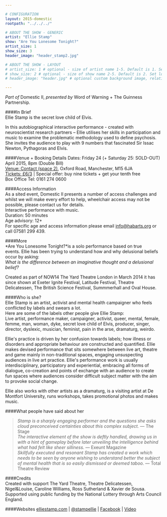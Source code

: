 ```yaml
---

# CONFIGURATION
layout: 2015-domestic
rootpath: "../../../"

# ABOUT THE SHOW - GENERIC
artist: "Ellie Stamp"
show: "Are You Lonesome Tonight?"
artist_size: 1
show_size: 3
header_image: "header_stamp2.jpg" 

# ABOUT THE SHOW - LAYOUT
# artist_size: 1 # optional - size of artist name 1-5. Default is 1. Set longer names to lower values
# show_size: 2 # optional - size of show name 2-5. Default is 2. Set longer names to lower values
# header_image: "header.jpg" # optional custom background image, relative to current page

---
```

*Part of* Domestic II, *presented by* Word of Warning + The Guinness Partnership.      
         
####In Brief                      
Ellie Stamp is the secret love child of Elvis.    

In this autobiographical interactive performance - created with neuroscientist research partners – Ellie utilises her skills in participation and music to examine the problematic methodology used to define psychosis. She invites the audience to play with 9 numbers that fascinated Sir Issac Newton, Pythagoras and Elvis.    

####Venue + Booking Details
Dates: Friday 24 (+ Saturday 25: SOLD-OUT) April 2015, 8pm (Double Bill)        
[Venue: Contact (space 2)](http://contactmcr.com/visit/getting-here), Oxford Road, Manchester, M15 6JA            
[Tickets: £6/3](http://contactmcr.com/whats-on/35092-works-ahead-2015/booking) | Special offer: buy nine tickets + get your tenth free            
Box Office Tel: 0161 274 0600        
        
####Access Information      
As a sited event, Domestic II presents a number of access challenges and whilst we will make every effort to help, wheelchair access may not be possible, please contact us for details.    
Interactive performance with music.   
Duration: 50 minutes    
Age advisory: 12+    
For specific age and access information please email info@habarts.org or call 07581 299 439.  
                       
####More   
*Are You Lonesome Tonight?*is a solo performance based on true events. Ellie has been trying to understand how and why delusional beliefs occur by asking:    
*What is the difference between an imaginative thought and a delusional belief?*    

Created as part of NOW14 The Yard Theatre London in March 2014 it has since shown at Exeter Ignite Festival, Latitude Festival, Theatre Delicatessen, The British Science Festival, Summmerhall and Oval House.    
 
####Who is she?    
Ellie Stamp is an artist, activist and mental health campaigner who feels conflicted by labels and swears a lot.    
Here are some of the labels other people give Ellie Stamp:    
Live artist, performance maker, campaigner, activist, queer, mental, female, femme, man, woman, dyke, secret love child of Elvis, producer, singer, director, dyslexic, musician, feminist, pain in the arse, dramaturg, weirdo.   

Ellie's practice is driven by her confusion towards labels; how illness or disorders and appropriate behaviour are constructed and quantified.
Ellie makes devised performance that sits somewhere between live art, theatre and game mainly in non-traditional spaces, engaging unsuspecting audiences in live art practice. Ellie's performance work is usually interdisciplinary, participatory and experiential, embracing all forms of dialogue, co-creation and points of exchange with an audience to create fun spaces where audiences consider difficult subject matter with the aim to provoke social change.   

Ellie also works with other artists as a dramaturg, is a visiting artist at De Montfort University, runs workshops, takes promotional photos and makes music.   
   
####What people have said about her                                                
>*Stamp is a sharply engaging performer and the questions she asks cloud preconceived certainties about this complex subject.* — The Stage    
>*The interactive element of the show is deftly handled, drawing us in with a hint of gameplay before later unveiling the intelligence behind what had felt like sheer silliness.* — Exeunt Magazine    
>*Skillfully executed and resonant Stamp has created a work which needs to be seen by anyone wishing to understand better the subject of mental health that is so easily dismissed or deemed taboo.* — Total Theatre Review    
              
####Credits         
Created with support The Yard Theatre, Theatre Delicatessen, Nigel&Louise, Caroline Williams, Ross Sutherland & Xavier de Sousa.  Supported using public funding by the National Lottery through Arts Council England.   

####Websites
[elliestamp.com](http://www.elliestamp.com) | [@stampellie](http://twitter.com/stampellie) | [Facebook](http://www.facebook.com/ellie.stamp.9) | [Video](https://vimeo.com/89635894)    
